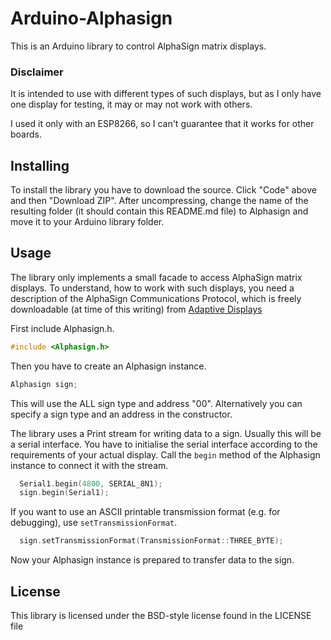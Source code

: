 # Arduino-Alphasign

This is an Arduino library to control AlphaSign matrix displays.

### Disclaimer
It is intended to use with different types of such displays, but as I only have one display for testing, it may or may not work with others.

I used it only with an ESP8266, so I can't guarantee that it works for other boards.

## Installing

To install the library you have to download the source. Click "Code" above and then "Download ZIP". After uncompressing, change the name of the resulting folder (it should contain this README.md file) to Alphasign and move it to your Arduino library folder.

## Usage

The library only implements a small facade to access AlphaSign matrix displays. To understand, how to work with such displays, you need a description of the AlphaSign Communications Protocol, which is freely downloadable (at time of this writing) from [Adaptive Displays](https://www.adaptivedisplays.com)

First include Alphasign.h.

```c
#include <Alphasign.h>
```

Then you have to create an Alphasign instance.

```c
Alphasign sign;
```

This will use the ALL sign type and address "00". Alternatively you can specify a sign type and an address in the constructor.

The library uses a Print stream for writing data to a sign. Usually this will be a serial interface. You have to initialise the serial interface according to the requirements of your actual display. Call the `begin` method of the Alphasign instance to connect it with the stream.

```c
  Serial1.begin(4800, SERIAL_8N1);
  sign.begin(Serial1);
```

If you want to use an ASCII printable transmission format (e.g. for debugging), use `setTransmissionFormat`.

```c
  sign.setTransmissionFormat(TransmissionFormat::THREE_BYTE);
```

Now your Alphasign instance is prepared to transfer data to the sign.

## License

This library is licensed under the BSD-style license found in the LICENSE file
